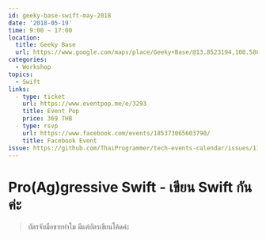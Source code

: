 ```yaml
---
id: geeky-base-swift-may-2018
date: '2018-05-19'
time: 9:00 ~ 17:00
location:
  title: Geeky Base
  url: https://www.google.com/maps/place/Geeky+Base/@13.8523194,100.5803435,17z/data=!3m1!4b1!4m5!3m4!1s0x30e29d2386568ec7:0xdf0eb043fcd08544!8m2!3d13.8523142!4d100.5825322
categories:
  - Workshop
topics:
  - Swift
links:
  - type: ticket
    url: https://www.eventpop.me/e/3293
    title: Event Pop
    price: 369 THB
  - type: rsvp
    url: https://www.facebook.com/events/185373065603790/
    title: Facebook Event
issue: https://github.com/ThaiProgrammer/tech-events-calendar/issues/115
---
```


# Pro(Ag)gressive Swift - เขียน Swift กันค่ะ

> บัตรจับมือขายทำไม มีแต่บัตรเขียนโค้ดค่ะ

